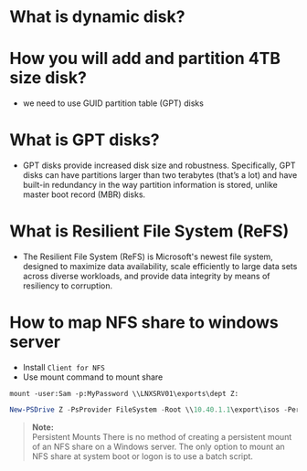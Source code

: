 # What is dynamic disk?
# How you will add and partition 4TB size disk?
- we need to use GUID partition table (GPT) disks

# What is GPT disks?
- GPT disks provide increased disk size and robustness.  Specifically, GPT disks can have partitions larger than two terabytes (that’s a lot) and have built-in redundancy in the way partition information is stored, unlike master boot record (MBR) disks.

# What is Resilient File System (ReFS)
- The Resilient File System (ReFS) is Microsoft's newest file system, designed to maximize data availability, scale efficiently to large data sets across diverse workloads, and provide data integrity by means of resiliency to corruption.


# How to map NFS share to windows server
- Install `Client for NFS`
- Use mount command to mount share
```
mount -user:Sam -p:MyPassword \\LNXSRV01\exports\dept Z:
```
``` powershell
New-PSDrive Z -PsProvider FileSystem -Root \\10.40.1.1\export\isos -Persist
```
> **Note:** <br>
> Persistent Mounts
There is no method of creating a persistent mount of an NFS share on a Windows server. The only option to mount an NFS share at system boot or logon is to use a batch script.
